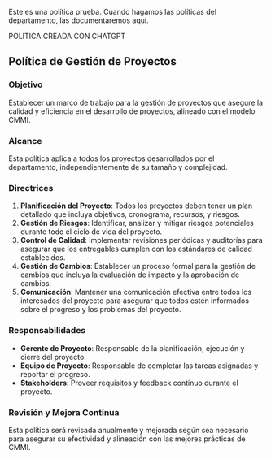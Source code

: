 Este es una política prueba. Cuando hagamos las políticas del departamento, las documentaremos aquí.


POLITICA CREADA CON CHATGPT

## Política de Gestión de Proyectos

### Objetivo
Establecer un marco de trabajo para la gestión de proyectos que asegure la calidad y eficiencia en el desarrollo de proyectos, alineado con el modelo CMMI.

### Alcance
Esta política aplica a todos los proyectos desarrollados por el departamento, independientemente de su tamaño y complejidad.

### Directrices
1. **Planificación del Proyecto**: Todos los proyectos deben tener un plan detallado que incluya objetivos, cronograma, recursos, y riesgos.
2. **Gestión de Riesgos**: Identificar, analizar y mitigar riesgos potenciales durante todo el ciclo de vida del proyecto.
3. **Control de Calidad**: Implementar revisiones periódicas y auditorías para asegurar que los entregables cumplen con los estándares de calidad establecidos.
4. **Gestión de Cambios**: Establecer un proceso formal para la gestión de cambios que incluya la evaluación de impacto y la aprobación de cambios.
5. **Comunicación**: Mantener una comunicación efectiva entre todos los interesados del proyecto para asegurar que todos estén informados sobre el progreso y los problemas del proyecto.

### Responsabilidades
- **Gerente de Proyecto**: Responsable de la planificación, ejecución y cierre del proyecto.
- **Equipo de Proyecto**: Responsable de completar las tareas asignadas y reportar el progreso.
- **Stakeholders**: Proveer requisitos y feedback continuo durante el proyecto.

### Revisión y Mejora Continua
Esta política será revisada anualmente y mejorada según sea necesario para asegurar su efectividad y alineación con las mejores prácticas de CMMI.